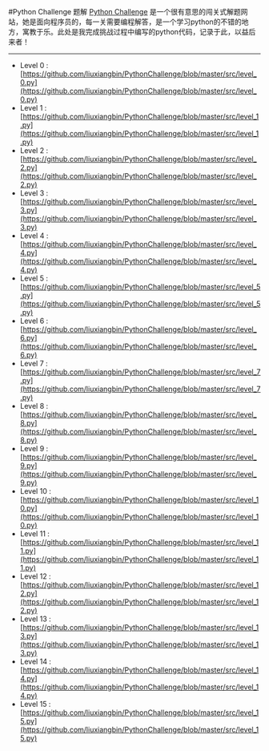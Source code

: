 #Python Challenge 题解
[Python Challenge](http://www.pythonchallenge.com/) 是一个很有意思的闯关式解题网站，她是面向程序员的，每一关需要编程解答，是一个学习python的不错的地方，寓教于乐。此处是我完成挑战过程中编写的python代码，记录于此，以益后来者！

***
* Level 0 : [https://github.com/liuxiangbin/PythonChallenge/blob/master/src/level_0.py](https://github.com/liuxiangbin/PythonChallenge/blob/master/src/level_0.py)
* Level 1 : [https://github.com/liuxiangbin/PythonChallenge/blob/master/src/level_1.py](https://github.com/liuxiangbin/PythonChallenge/blob/master/src/level_1.py)
* Level 2 : [https://github.com/liuxiangbin/PythonChallenge/blob/master/src/level_2.py](https://github.com/liuxiangbin/PythonChallenge/blob/master/src/level_2.py)
* Level 3 : [https://github.com/liuxiangbin/PythonChallenge/blob/master/src/level_3.py](https://github.com/liuxiangbin/PythonChallenge/blob/master/src/level_3.py)
* Level 4 : [https://github.com/liuxiangbin/PythonChallenge/blob/master/src/level_4.py](https://github.com/liuxiangbin/PythonChallenge/blob/master/src/level_4.py)
* Level 5 : [https://github.com/liuxiangbin/PythonChallenge/blob/master/src/level_5.py](https://github.com/liuxiangbin/PythonChallenge/blob/master/src/level_5.py)
* Level 6 : [https://github.com/liuxiangbin/PythonChallenge/blob/master/src/level_6.py](https://github.com/liuxiangbin/PythonChallenge/blob/master/src/level_6.py)
* Level 7 : [https://github.com/liuxiangbin/PythonChallenge/blob/master/src/level_7.py](https://github.com/liuxiangbin/PythonChallenge/blob/master/src/level_7.py)
* Level 8 : [https://github.com/liuxiangbin/PythonChallenge/blob/master/src/level_8.py](https://github.com/liuxiangbin/PythonChallenge/blob/master/src/level_8.py)
* Level 9 : [https://github.com/liuxiangbin/PythonChallenge/blob/master/src/level_9.py](https://github.com/liuxiangbin/PythonChallenge/blob/master/src/level_9.py)
* Level 10 : [https://github.com/liuxiangbin/PythonChallenge/blob/master/src/level_10.py](https://github.com/liuxiangbin/PythonChallenge/blob/master/src/level_10.py)
* Level 11 : [https://github.com/liuxiangbin/PythonChallenge/blob/master/src/level_11.py](https://github.com/liuxiangbin/PythonChallenge/blob/master/src/level_11.py)
* Level 12 : [https://github.com/liuxiangbin/PythonChallenge/blob/master/src/level_12.py](https://github.com/liuxiangbin/PythonChallenge/blob/master/src/level_12.py)
* Level 13 : [https://github.com/liuxiangbin/PythonChallenge/blob/master/src/level_13.py](https://github.com/liuxiangbin/PythonChallenge/blob/master/src/level_13.py)
* Level 14 : [https://github.com/liuxiangbin/PythonChallenge/blob/master/src/level_14.py](https://github.com/liuxiangbin/PythonChallenge/blob/master/src/level_14.py)
* Level 15 : [https://github.com/liuxiangbin/PythonChallenge/blob/master/src/level_15.py](https://github.com/liuxiangbin/PythonChallenge/blob/master/src/level_15.py)

